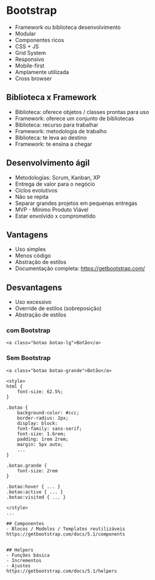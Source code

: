 # Bootstrap
- Framework ou biblioteca desenvolvimento
- Modular
- Componentes ricos
- CSS + JS
- Grid System
- Responsivo
- Mobile-first
- Amplamente utilizada
- Cross browser


## Biblioteca x Framework
- Biblioteca: oferece objetos / classes prontas para uso
- Framework: oferece um conjunto de bibliotecas
- Biblioteca: recurso para trabalhar
- Framework: metodologia de trabalho
- Biblioteca: te leva ao destino
- Framework: te ensina a chegar


## Desenvolvimento ágil
- Metodologias: Scrum, Kanban, XP 
- Entrega de valor para o negócio
- Ciclos evolutivos
- Não se repita
- Separar grandes projetos em pequenas entregas
- MVP - Mínimo Produto Viável
- Estar envolvido x comprometido


## Vantagens
- Uso simples
- Menos código
- Abstração de estilos
- Documentação completa: https://getbootstrap.com/


## Desvantagens
- Uso excessivo
- Override de estilos (sobreposição)
- Abstração de estilos  


### com Bootstrap
```
<a class="botao botao-lg">Botão</a>
```


### Sem Bootstrap
```
<a class="botao botao-grande">Botão</a>

<style>
html {
    font-size: 62.5%;
}

.botao {
    background-color: #ccc;
    border-radius: 2px;
    display: block:
    font-family: sans-serif;
    font-size: 1.6rem;
    padding: 1rem 2rem;
    margin: 5px auto;
    ...
}

.botao.grande {
    font-size: 2rem
}

.botao:hover { ... }
.botao:active { ... }
.botao:visited { ... }

</style>
...

## Componentes
- Blocos / Modelos / Templates reutilizáveis
https://getbootstrap.com/docs/5.1/components


## Helpers
- Funções básica
- Incrementos
- Ajustes
https://getbootstrap.com/docs/5.1/helpers